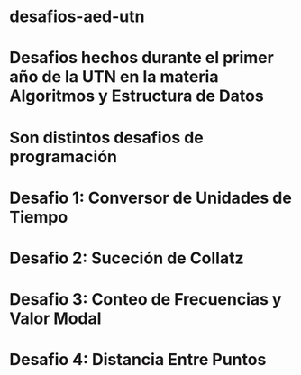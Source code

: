 # desafios-aed-utn
# Desafios hechos durante el primer año de la UTN en la materia Algoritmos y Estructura de Datos
# Son distintos desafios de programación
# Desafio 1: Conversor de Unidades de Tiempo
# Desafio 2: Suceción de Collatz
# Desafio 3: Conteo de Frecuencias y Valor Modal
# Desafio 4: Distancia Entre Puntos
